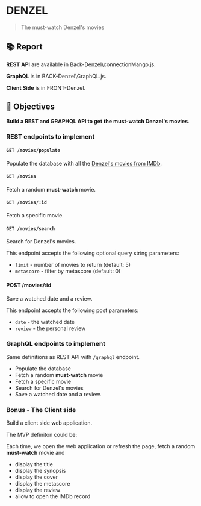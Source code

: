 # DENZEL

> The must-watch Denzel's movies



<!-- START doctoc generated TOC please keep comment here to allow auto update -->
<!-- DON'T EDIT THIS SECTION, INSTEAD RE-RUN doctoc TO UPDATE -->

## 📚 Report 

**REST API** are available in Back-Denzel\connectionMango.js.

**GraphQL** is in BACK-Denzel\GraphQL.js.

**Client Side** is in FRONT-Denzel.

## 🎯 Objectives

**Build a REST and GRAPHQL API to get the must-watch Denzel's movies**.


### REST endpoints to implement

#### `GET /movies/populate`

Populate the database with all the [Denzel's movies from IMDb](https://www.imdb.com/name/nm0000243).



#### `GET /movies`

Fetch a random **must-watch** movie.

#### `GET /movies/:id`

Fetch a specific movie.

#### `GET /movies/search`

Search for Denzel's movies.

This endpoint accepts the following optional query string parameters:

* `limit` - number of movies to return (default: 5)
* `metascore` - filter by metascore (default: 0)



#### POST /movies/:id

Save a watched date and a review.

This endpoint accepts the following post parameters:

* `date` - the watched date
* `review` - the personal review

### GraphQL endpoints to implement

Same definitions as REST API with `/graphql` endpoint.

* Populate the database
* Fetch a random **must-watch** movie
* Fetch a specific movie
* Search for Denzel's movies
* Save a watched date and a review.


### Bonus - The Client side

Build a client side web application.

The MVP definiton could be:

Each time, we open the web application or refresh the page, fetch a random **must-watch** movie and

* display the title
* display the synopsis
* display the cover
* display the metascore
* display the review
* allow to open the IMDb record


